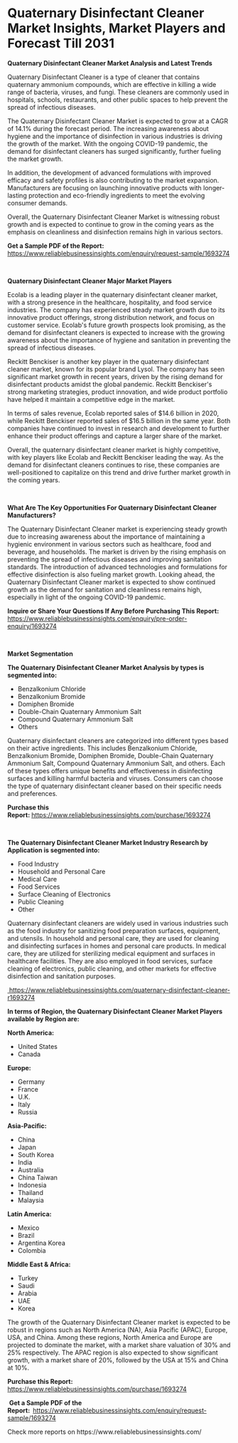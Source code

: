 <p><h1>Quaternary Disinfectant Cleaner Market Insights, Market Players and Forecast Till 2031</h1></p><p><strong>Quaternary Disinfectant Cleaner Market Analysis and Latest Trends</strong></p>
<p><p>Quaternary Disinfectant Cleaner is a type of cleaner that contains quaternary ammonium compounds, which are effective in killing a wide range of bacteria, viruses, and fungi. These cleaners are commonly used in hospitals, schools, restaurants, and other public spaces to help prevent the spread of infectious diseases.</p><p>The Quaternary Disinfectant Cleaner Market is expected to grow at a CAGR of 14.1% during the forecast period. The increasing awareness about hygiene and the importance of disinfection in various industries is driving the growth of the market. With the ongoing COVID-19 pandemic, the demand for disinfectant cleaners has surged significantly, further fueling the market growth.</p><p>In addition, the development of advanced formulations with improved efficacy and safety profiles is also contributing to the market expansion. Manufacturers are focusing on launching innovative products with longer-lasting protection and eco-friendly ingredients to meet the evolving consumer demands.</p><p>Overall, the Quaternary Disinfectant Cleaner Market is witnessing robust growth and is expected to continue to grow in the coming years as the emphasis on cleanliness and disinfection remains high in various sectors.</p></p>
<p><strong>Get a Sample PDF of the Report:&nbsp;</strong> <a href="https://www.reliablebusinessinsights.com/enquiry/request-sample/1693274">https://www.reliablebusinessinsights.com/enquiry/request-sample/1693274</a></p>
<p>&nbsp;</p>
<p><strong>Quaternary Disinfectant Cleaner Major Market Players</strong></p>
<p><p>Ecolab is a leading player in the quaternary disinfectant cleaner market, with a strong presence in the healthcare, hospitality, and food service industries. The company has experienced steady market growth due to its innovative product offerings, strong distribution network, and focus on customer service. Ecolab's future growth prospects look promising, as the demand for disinfectant cleaners is expected to increase with the growing awareness about the importance of hygiene and sanitation in preventing the spread of infectious diseases.</p><p>Reckitt Benckiser is another key player in the quaternary disinfectant cleaner market, known for its popular brand Lysol. The company has seen significant market growth in recent years, driven by the rising demand for disinfectant products amidst the global pandemic. Reckitt Benckiser's strong marketing strategies, product innovation, and wide product portfolio have helped it maintain a competitive edge in the market.</p><p>In terms of sales revenue, Ecolab reported sales of $14.6 billion in 2020, while Reckitt Benckiser reported sales of $16.5 billion in the same year. Both companies have continued to invest in research and development to further enhance their product offerings and capture a larger share of the market.</p><p>Overall, the quaternary disinfectant cleaner market is highly competitive, with key players like Ecolab and Reckitt Benckiser leading the way. As the demand for disinfectant cleaners continues to rise, these companies are well-positioned to capitalize on this trend and drive further market growth in the coming years.</p></p>
<p>&nbsp;</p>
<p><strong>What Are The Key Opportunities For Quaternary Disinfectant Cleaner Manufacturers?</strong></p>
<p><p>The Quaternary Disinfectant Cleaner market is experiencing steady growth due to increasing awareness about the importance of maintaining a hygienic environment in various sectors such as healthcare, food and beverage, and households. The market is driven by the rising emphasis on preventing the spread of infectious diseases and improving sanitation standards. The introduction of advanced technologies and formulations for effective disinfection is also fueling market growth. Looking ahead, the Quaternary Disinfectant Cleaner market is expected to show continued growth as the demand for sanitation and cleanliness remains high, especially in light of the ongoing COVID-19 pandemic.</p></p>
<p><strong>Inquire or Share Your Questions If Any Before Purchasing This Report:</strong> <a href="https://www.reliablebusinessinsights.com/enquiry/pre-order-enquiry/1693274">https://www.reliablebusinessinsights.com/enquiry/pre-order-enquiry/1693274</a></p>
<p>&nbsp;</p>
<p><strong>Market Segmentation</strong></p>
<p><strong>The Quaternary Disinfectant Cleaner Market Analysis by types is segmented into:</strong></p>
<p><ul><li>Benzalkonium Chloride</li><li>Benzalkonium Bromide</li><li>Domiphen Bromide</li><li>Double-Chain Quaternary Ammonium Salt</li><li>Compound Quaternary Ammonium Salt</li><li>Others</li></ul></p>
<p><p>Quaternary disinfectant cleaners are categorized into different types based on their active ingredients. This includes Benzalkonium Chloride, Benzalkonium Bromide, Domiphen Bromide, Double-Chain Quaternary Ammonium Salt, Compound Quaternary Ammonium Salt, and others. Each of these types offers unique benefits and effectiveness in disinfecting surfaces and killing harmful bacteria and viruses. Consumers can choose the type of quaternary disinfectant cleaner based on their specific needs and preferences.</p></p>
<p><strong>Purchase this Report:&nbsp;</strong><a href="https://www.reliablebusinessinsights.com/purchase/1693274">https://www.reliablebusinessinsights.com/purchase/1693274</a></p>
<p>&nbsp;</p>
<p><strong>The Quaternary Disinfectant Cleaner Market Industry Research by Application is segmented into:</strong></p>
<p><ul><li>Food Industry</li><li>Household and Personal Care</li><li>Medical Care</li><li>Food Services</li><li>Surface Cleaning of Electronics</li><li>Public Cleaning</li><li>Other</li></ul></p>
<p><p>Quaternary disinfectant cleaners are widely used in various industries such as the food industry for sanitizing food preparation surfaces, equipment, and utensils. In household and personal care, they are used for cleaning and disinfecting surfaces in homes and personal care products. In medical care, they are utilized for sterilizing medical equipment and surfaces in healthcare facilities. They are also employed in food services, surface cleaning of electronics, public cleaning, and other markets for effective disinfection and sanitation purposes.</p></p>
<p><a href="https://www.reliablebusinessinsights.com/quaternary-disinfectant-cleaner-r1693274">&nbsp;https://www.reliablebusinessinsights.com/quaternary-disinfectant-cleaner-r1693274</a></p>
<p><strong>In terms of Region, the Quaternary Disinfectant Cleaner Market Players available by Region are:</strong></p>
<p>
    <p> <strong> North America: </strong>
        <ul>
            <li>United States</li>
            <li>Canada</li>
        </ul>
        </p> 
    <p> <strong> Europe: </strong>
        <ul>
            <li>Germany</li>
            <li>France</li>
            <li>U.K.</li>
            <li>Italy</li>
            <li>Russia</li>
        </ul>
        </p> 
    <p> <strong> Asia-Pacific: </strong>
        <ul>
            <li>China</li>
            <li>Japan</li>
            <li>South Korea</li>
            <li>India</li>
            <li>Australia</li>
            <li>China Taiwan</li>
            <li>Indonesia</li>
            <li>Thailand</li>
            <li>Malaysia</li>
        </ul>
        </p> 
    <p> <strong> Latin America: </strong>
        <ul>
            <li>Mexico</li>
            <li>Brazil</li>
            <li>Argentina Korea</li>
            <li>Colombia</li>
        </ul>
        </p> 
    <p> <strong> Middle East & Africa: </strong>
        <ul>
            <li>Turkey</li>
            <li>Saudi</li>
            <li>Arabia</li>
            <li>UAE</li>
            <li>Korea</li>
        </ul>
    </p>
    </p>
<p><p>The growth of the Quaternary Disinfectant Cleaner market is expected to be robust in regions such as North America (NA), Asia Pacific (APAC), Europe, USA, and China. Among these regions, North America and Europe are projected to dominate the market, with a market share valuation of 30% and 25% respectively. The APAC region is also expected to show significant growth, with a market share of 20%, followed by the USA at 15% and China at 10%.</p></p>
<p><strong>Purchase this Report: </strong><a href="https://www.reliablebusinessinsights.com/purchase/1693274">https://www.reliablebusinessinsights.com/purchase/1693274</a></p>
<p>&nbsp;<strong>Get a Sample PDF of the Report:&nbsp;&nbsp;</strong><a href="https://www.reliablebusinessinsights.com/enquiry/request-sample/1693274">https://www.reliablebusinessinsights.com/enquiry/request-sample/1693274</a></p>
<p><strong></strong></p>
<p>Check more reports on https://www.reliablebusinessinsights.com/</p>